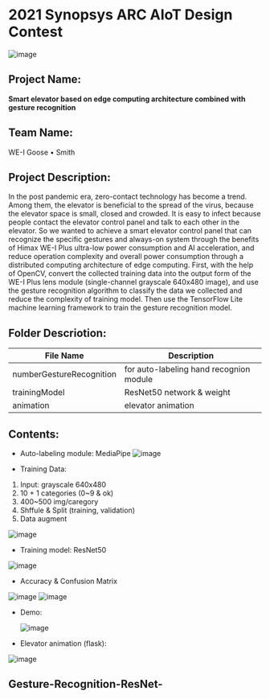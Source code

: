 # 2021 Synopsys ARC AIoT Design Contest
![image](https://user-images.githubusercontent.com/85024328/120073598-9e337a80-c0cb-11eb-91b6-afecf940a960.png)


## Project Name:
**Smart elevator based on edge computing architecture combined with gesture recognition**
## Team Name:
WE-I Goose • Smith
## Project Description:
In the post pandemic era, zero-contact technology has become a trend. Among them, the elevator is beneficial to the spread of the virus, because the elevator space is small, closed and crowded. It is easy to infect because people contact the elevator control panel and talk to each other in the elevator. So we wanted to achieve a smart elevator control panel that can recognize the specific gestures and always-on system through the benefits of Himax WE-I Plus ultra-low power consumption and AI acceleration, and reduce  operation complexity and overall power consumption through a distributed computing architecture of edge computing. First, with the help of OpenCV, convert the collected training data into the output form of the WE-I Plus lens module (single-channel grayscale 640x480 image), and use the gesture recognition algorithm to classify the data we collected and reduce the complexity of  training model. Then use the TensorFlow Lite machine learning framework to train the gesture recognition model.
## Folder Descriotion:
File Name | Description
------------ | -------------
numberGestureRecognition| for auto-labeling hand recognion module
trainingModel | ResNet50 network & weight
animation | elevator animation

## Contents:
* Auto-labeling module: MediaPipe
 ![image](https://user-images.githubusercontent.com/85024328/120074141-08e5b580-c0ce-11eb-8b37-c051b1601184.png)

* Training Data:
1. Input: grayscale 640x480
2. 10 + 1 categories (0~9 & ok)
3. 400~500 img/caregory
4. Shffule & Split (training, validation)
5. Data augment
  
![image](https://user-images.githubusercontent.com/85024328/120074181-39c5ea80-c0ce-11eb-89b9-d259e0ce8781.png)



* Training model:
ResNet50

![image](https://user-images.githubusercontent.com/85024328/120074207-5e21c700-c0ce-11eb-96a2-d5f9fca245fd.png)

* Accuracy & Confusion Matrix
  
![image](https://user-images.githubusercontent.com/85024328/120074267-a4772600-c0ce-11eb-8fda-885c03c7520b.png)
![image](https://user-images.githubusercontent.com/85024328/120074293-be186d80-c0ce-11eb-8f4f-91923c39f19d.png)

* Demo:
  
  ![image](https://user-images.githubusercontent.com/85024328/120074376-26674f00-c0cf-11eb-94d7-eb143bc4ee89.png)


* Elevator animation (flask):
  
![image](https://user-images.githubusercontent.com/85024328/120074352-0c2d7100-c0cf-11eb-8317-13d3bfbff962.png)


 

## Gesture-Recognition-ResNet-
